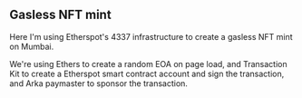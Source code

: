 ## Gasless NFT mint

Here I'm using Etherspot's 4337 infrastructure to create a gasless NFT mint on Mumbai.

We're using Ethers to create a random EOA on page load, and Transaction Kit to create 
a Etherspot smart contract account and sign the transaction, and Arka paymaster to sponsor the transaction.
